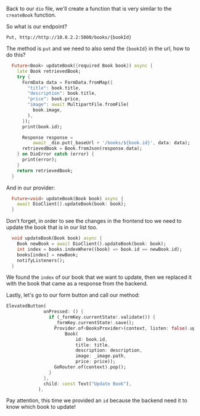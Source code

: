 Back to our `dio` file, we'll create a function that is very similar to the `createBook` function.

So what is our endpoint?

```
Put, http://http://10.0.2.2:5000/books/{bookId}
```

The method is `put` and we need to also send the `{bookId}` in the url, how to do this?

```dart
  Future<Book> updateBook({required Book book}) async {
    late Book retrievedBook;
    try {
      FormData data = FormData.fromMap({
        "title": book.title,
        "description": book.title,
        "price": book.price,
        "image": await MultipartFile.fromFile(
          book.image,
        ),
      });
      print(book.id);

      Response response =
          await _dio.put(_baseUrl + '/books/${book.id}', data: data);
      retrievedBook = Book.fromJson(response.data);
    } on DioError catch (error) {
      print(error);
    }
    return retrievedBook;
  }
```

And in our provider:

```dart
  Future<void> updateBook(Book book) async {
    await DioClient().updateBook(book: book);
  }
```

Don't forget, in order to see the changes in the frontend too we need to update the book that is in our list too.

```dart
  void updateBook(Book book) async {
    Book newBook = await DioClient().updateBook(book: book);
    int index = books.indexWhere((book) => book.id == newBook.id);
    books[index] = newBook;
    notifyListeners();
  }
```

We found the `index` of our book that we want to update, then we replaced it with the book that came as a response from the backend.

Lastly, let's go to our form button and call our method:

```dart
ElevatedButton(
              onPressed: () {
                if (_formKey.currentState!.validate()) {
                  _formKey.currentState!.save();
                  Provider.of<BooksProvider>(context, listen: false).updateBook(
                      Book(
                          id: book.id,
                          title: title,
                          description: description,
                          image: _image.path,
                          price: price));
                  GoRouter.of(context).pop();
                }
              },
              child: const Text("Update Book"),
            ),
```

Pay attention, this time we provided an `id` because the backend need it to know which book to update!
